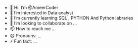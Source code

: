 - 👋 Hi, I’m @AmeerCoder
- 👀 I’m interested in Data analyst 
- 🌱 I’m currently learning SQL , PYTHON And Python labraries
- 💞️ I’m looking to collaborate on ...
- 📫 How to reach me ...
- 😄 Pronouns: ...
- ⚡ Fun fact: ...

<!---
AmeerCoder/AmeerCoder is a ✨ special ✨ repository because its `README.md` (this file) appears on your GitHub profile.
You can click the Preview link to take a look at your changes.
--->
